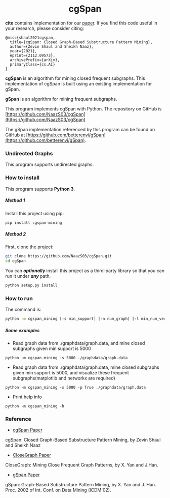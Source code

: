 # <div align = center>cgSpan</div>

**cite** contains implementation for our [paper](https://arxiv.org/abs/2112.09573).  If you find this code useful in your research, please consider citing:

    @misc{shaul2021cgspan,
      title={cgSpan: Closed Graph-Based Substructure Pattern Mining}, 
      author={Zevin Shaul and Sheikh Naaz},
      year={2021},
      eprint={2112.09573},
      archivePrefix={arXiv},
      primaryClass={cs.AI}
    }

**cgSpan** is an algorithm for mining closed frequent subgraphs. This implementation of cgSpan
is built using an existing implementation for gSpan.

**gSpan** is an algorithm for mining frequent subgraphs.

This program implements cgSpan with Python. The repository on GitHub is [https://github.com/NaazS03/cgSpan](https://github.com/NaazS03/cgSpan)

The gSpan implementation referenced by this program can be found on GitHub at [https://github.com/betterenvi/gSpan](https://github.com/betterenvi/gSpan).

### Undirected Graphs
This program supports undirected graphs.

### How to install

This program supports **Python 3**.

##### Method 1

Install this project using pip:
```sh
pip install cgspan-mining
```

##### Method 2

First, clone the project:

```sh
git clone https://github.com/NaazS03/cgSpan.git
cd cgSpan
```

You can ***optionally*** install this project as a third-party library so that you can run it under ***any*** path.

```sh
python setup.py install
```

### How to run

The command is:

```sh
python -m cgspan_mining [-s min_support] [-n num_graph] [-l min_num_vertices] [-u max_num_vertices] [-v True/False] [-p True/False] [-w True/False] [-h] database_file_name 
```


##### Some examples

- Read graph data from ./graphdata/graph.data, and mine closed subgraphs given min support is 5000

```
python -m cgspan_mining -s 5000 ./graphdata/graph.data
```

- Read graph data from ./graphdata/graph.data, mine closed subgraphs given min support is 5000, and visualize these frequent subgraphs(matplotlib and networkx are required)

```
python -m cgspan_mining -s 5000 -p True ./graphdata/graph.data
```

- Print help info

```
python -m cgspan_mining -h
```

### Reference
- [cgSpan Paper](https://arxiv.org/pdf/2112.09573.pdf)

cgSpan: Closed Graph-Based Substructure Pattern Mining, by Zevin Shaul and Sheikh Naaz

- [CloseGraph Paper](https://sites.cs.ucsb.edu/~xyan/papers/CloseGraph.pdf)

CloseGraph: Mining Close Frequent Graph Patterns, by X. Yan and J.Han.

- [gSpan Paper](http://www.cs.ucsb.edu/~xyan/papers/gSpan-short.pdf)

gSpan: Graph-Based Substructure Pattern Mining, by X. Yan and J. Han. 
Proc. 2002 of Int. Conf. on Data Mining (ICDM'02). 